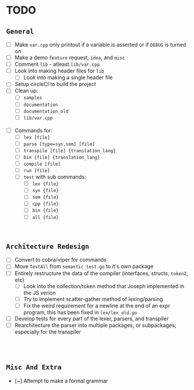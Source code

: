 # TODO

## `General`

- [ ] Make `var.cpp` only printout if a variable is asserted or if `DEBUG` is turned on
- [ ] Make a demo `feature` request, `idea`, and `misc`
- [ ] Comment `lib` - atleast `lib/var.cpp`
- [ ] Look into making header files for `lib`
  - [ ] Look into making a single header file
- [ ] Setup circleCI to build the project
- [ ] Clean up:
  - [ ] `samples`
  - [ ] `documentation`
  - [ ] `documentation_old`
  - [ ] `lib/var.cpp`<br><br>
- [ ] Commands for:
  - [ ] `lex [file]`
  - [ ] `parse [type=syn,sem] [file]`
  - [ ] `transpile [file] {translation_lang}`
  - [ ] `bin [file] {translation_lang}`
  - [ ] `compile [file]`
  - [ ] `run [file]`
  - [ ] `test` with sub commands:
    - [ ] `lex {file}`
    - [ ] `syn {file}`
    - [ ] `sem {file}`
    - [ ] `cpp {file}`
    - [ ] `bin {file}`
    - [ ] `all {file}`

<br>

## `Architecture Redesign`

- [ ] Convert to cobra/viper for commands
- [ ] Move `TestAll` from `semantic_test.go` to it's own package
- [ ] Entirely restructure the data of the compiler (interfaces, structs, `token2`, etc)
  - [ ] Look into the collection/token method that Joseph implemented in the JS verion
  - [ ] Try to implement scatter-gather method of lexing/parsing
  - [ ] Fix the weird requirement for a newline at the end of an expr program, this has been fixed in `lex/lex_old.go`
- [ ] Develop tests for every part of the lexer, parsers, and transpiler
- [ ] Rearchitecture the parser into multiple packages, or subpackages; especially for the transpiler

<br><br>

## `Misc And Extra`

- [~] Attempt to make a formal grammar